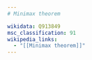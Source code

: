 ```yaml
---
# Minimax theorem

wikidata: Q913849
msc_classification: 91
wikipedia_links:
  - "[[Minimax theorem]]"
---
```

